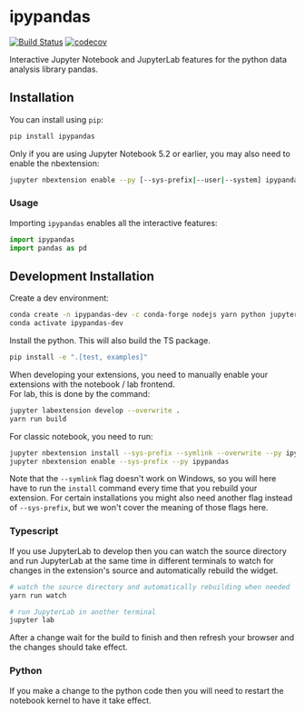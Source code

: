 # ipypandas

[![Build Status](https://travis-ci.org/tensorware/ipypandas.svg?branch=master)](https://travis-ci.org/tensorware/ipypandas)
[![codecov](https://codecov.io/gh/tensorware/ipypandas/branch/master/graph/badge.svg)](https://codecov.io/gh/tensorware/ipypandas)

Interactive Jupyter Notebook and JupyterLab features for the python data analysis library pandas.

## Installation

You can install using `pip`:
```bash
pip install ipypandas
```

Only if you are using Jupyter Notebook 5.2 or earlier, you may also need to enable the nbextension:
```bash
jupyter nbextension enable --py [--sys-prefix|--user|--system] ipypandas
```

### Usage
Importing `ipypandas` enables all the interactive features:
```python
import ipypandas
import pandas as pd
```

## Development Installation

Create a dev environment:
```bash
conda create -n ipypandas-dev -c conda-forge nodejs yarn python jupyterlab
conda activate ipypandas-dev
```

Install the python. This will also build the TS package.
```bash
pip install -e ".[test, examples]"
```

When developing your extensions, you need to manually enable your extensions with the notebook / lab frontend.  
For lab, this is done by the command:

```bash
jupyter labextension develop --overwrite .
yarn run build
```

For classic notebook, you need to run:
```bash
jupyter nbextension install --sys-prefix --symlink --overwrite --py ipypandas
jupyter nbextension enable --sys-prefix --py ipypandas
```

Note that the `--symlink` flag doesn't work on Windows, so you will here have to run the `install` command every time that you rebuild your extension.
For certain installations you might also need another flag instead of `--sys-prefix`, but we won't cover the meaning of those flags here.

### Typescript

If you use JupyterLab to develop then you can watch the source directory and run JupyterLab at the same time in different terminals to watch for changes in the extension's source and automatically rebuild the widget.

```bash
# watch the source directory and automatically rebuilding when needed
yarn run watch

# run JupyterLab in another terminal
jupyter lab
```

After a change wait for the build to finish and then refresh your browser and the changes should take effect.

### Python

If you make a change to the python code then you will need to restart the notebook kernel to have it take effect.
